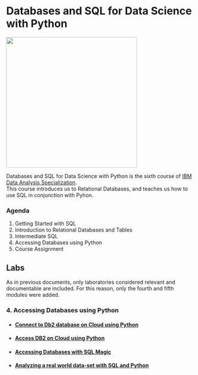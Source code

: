 # Databases and SQL for Data Science with Python

<img src="https://d3njjcbhbojbot.cloudfront.net/api/utilities/v1/imageproxy/https://coursera-course-photos.s3.amazonaws.com/bb/f59850318b11e88de79f6e54d6a7e2/184x184-SQL-for-DataScience.png?auto=format%2Ccompress&dpr=1" width="350" height="350">

Databases and SQL for Data Science with Python is the sixth course of [IBM Data Analysis Specialization](https://www.coursera.org/account/accomplishments/professional-cert/947G6HG93HX8).  
This course introduces us to Relational Databases, and teaches us how to use SQL in conjunction with Pyhon.

### Agenda

1. Getting Started with SQL
2. Introduction to Relational Databases and Tables
3. Intermediate SQL
4. Accessing Databases using Python
5. Course Assignment

## Labs

As in previous documents, only laboratories considered relevant and documentable are included.
For this reason, only the fourth and fifth modules were added.

### 4. Accessing Databases using Python

- #### [Connect to Db2 database on Cloud using Python](/C6.Databases_&_SQL_Data_Science_Python/S4.Accessing_Databases_using_Python/DB0201EN-Week3-1-1-Connecting-v4-py.ipynb)

- #### [Access DB2 on Cloud using Python](/C6.Databases_&_SQL_Data_Science_Python/S4.Accessing_Databases_using_Python/DB0201EN-Week3-1-2-Querying-v4-py.ipynb)

- #### [Accessing Databases with SQL Magic](/C6.Databases_&_SQL_Data_Science_Python/S4.Accessing_Databases_using_Python/DB0201EN-Week3-1-3-SQLmagic-v3-py.ipynb)

- #### [Analyzing a real world data-set with SQL and Python](/C6.Databases_&_SQL_Data_Science_Python/S4.Accessing_Databases_using_Python/DB0201EN-Week3-1-4-Analyzing-v5-py.ipynb)
